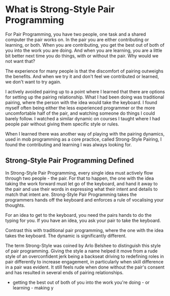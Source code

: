 # What is Strong-Style Pair Programming

For Pair Programming, you have two people, one task and a shared computer the pair works on. In the pair you are either contributing or learning, or both. When you are contributing, you get the best out of both of you into the work you are doing. And when you are learning, you are a little bit better next time you do things, with or without the pair. Why would we not want that?

The experience for many people is that the discomfort of pairing outweighs the benefits. And when we try it and don't feel we contributed or learned, we don't want to try again.

I actively avoided pairing up to a point where I learned that there are options for setting up the pairing relationship. What I had been doing was traditional pairing, where the person with the idea would take the keyboard. I found myself often being either the less experienced programmer or the more uncomfortable half of the pair, and watching someone do things I could barely follow. I watched a similar dynamic on courses I taught where I had people pair without giving them specific style or rules.

When I learned there was another way of playing with the pairing dynamics, used in mob programming as a core practice, called Strong-Style Pairing, I found the contributing and learning I was always looking for.

## Strong-Style Pair Programming Defined

In Strong-Style Pair Programming, every single idea must actively flow through two people - the pair. For that to happen, the one with the idea taking the work forward must let go of the keyboard, and hand it away to the pair and use their words in expressing what their intent and details to match that intent are. Strong-Style Pair Programming takes the programmers hands off the keyboard and enforces a rule of vocalising your thoughts.

For an idea to get to the keyboard, you need the pairs hands to do the typing for you. If you have an idea, you ask your pair to take the keyboard.

Contrast this with traditional pair programming, where the one with the idea takes the keyboard. The dynamic is significantly different.

The term Strong-Style was coined by Arlo Belshee to distinguish this style of pair programming. Giving the style a name helped it move from a rude style of an overconfident jerk being a backseat driving to redefining roles in pair differently to increase engagement, in particularly when skill difference in a pair was evident. It still feels rude when done without the pair's consent and has resulted in several ends of pairing relationships. 










- getting the best out of both of you into the work you're doing - or learning - making y

